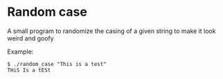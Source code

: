 # Random case
A small program to randomize the casing of a given string to make it look weird and goofy

Example:
```
$ ./random_case "This is a test"
THiS Is a tESt
```
